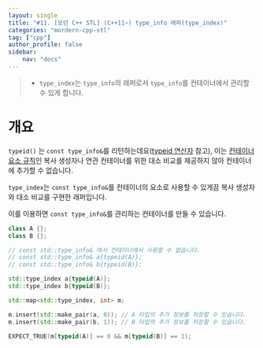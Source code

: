 ```yaml
---
layout: single
title: "#11. [모던 C++ STL] (C++11~) type_info 래퍼(type_index)"
categories: "mordern-cpp-stl"
tag: ["cpp"]
author_profile: false
sidebar: 
    nav: "docs"
---
```


> * `type_index`는 `type_info`의 래퍼로서 `type_info`를 컨테이너에서 관리할 수 있게 합니다.

# 개요

`typeid()` 는 `const type_info&`를 리턴하는데요([typeid 연산자](https://tango1202.github.io/classic-cpp-guide/classic-cpp-guide-operators/#typeid-%EC%97%B0%EC%82%B0%EC%9E%90) 참고), 이는 [컨테이너 요소 규칙](https://tango1202.github.io/classic-cpp-stl/classic-cpp-stl-container/#%EC%BB%A8%ED%85%8C%EC%9D%B4%EB%84%88-%EC%9A%94%EC%86%8C-%EA%B7%9C%EC%B9%99)인 복사 생성자나 연관 컨테이너를 위한 대소 비교를 제공하지 않아 컨테이너에 추가할 수 없습니다.

`type_index`는 `const type_info&`를 컨테이너의 요소로 사용할 수 있게끔 복사 생성자와 대소 비교를 구현한 래퍼입니다. 

이를 이용하면 `const type_info&`를 관리하는 컨테이너를 만들 수 있습니다. 

```cpp
class A {};
class B {};

// const std::type_info& 여서 컨테이너에서 사용할 수 없습니다.
// const std::type_info& a{typeid(A)};
// const std::type_info& b{typeid(B)};

std::type_index a{typeid(A)};
std::type_index b{typeid(B)};

std::map<std::type_index, int> m;

m.insert(std::make_pair(a, 0)); // A 타입의 추가 정보를 저장할 수 있습니다.
m.insert(std::make_pair(b, 1)); // B 타입의 추가 정보를 저장할 수 있습니다.

EXPECT_TRUE(m[typeid(A)] == 0 && m[typeid(B)] == 1);
```